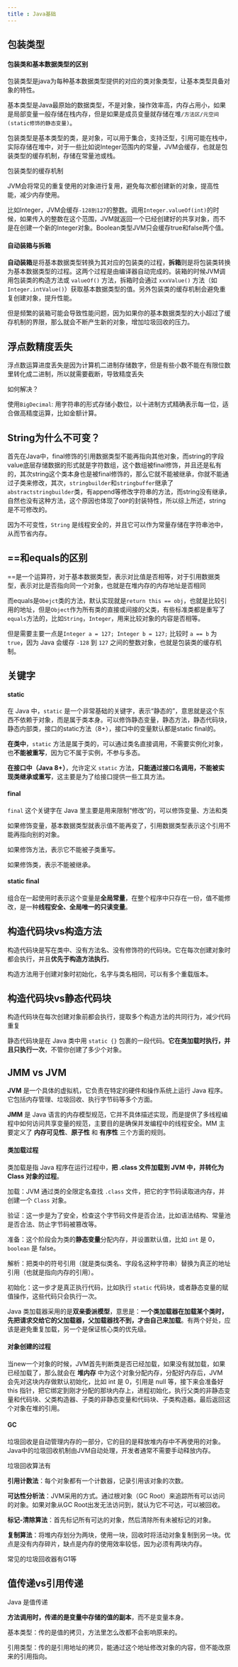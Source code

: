```yaml
---
title : Java基础
---
```


## 包装类型

#### 包装类和基本数据类型的区别

包装类型是java为每种基本数据类型提供的对应的类对象类型，让基本类型具备对象的特性。

基本类型是Java最原始的数据类型，不是对象，操作效率高，内存占用小，如果是局部变量一般存储在栈内存，但是如果是成员变量就存储在堆`/方法区/元空间(static修饰的静态变量)`。

包装类型是基本类型的类，是对象，可以用于集合，支持泛型，引用可能在栈中，实际存储在堆中，对于一些比如说Integer范围内的常量，JVM会缓存，也就是包装类型的缓存机制，存储在常量池或栈。

包装类型的缓存机制

JVM会将常见的重复使用的对象进行复用，避免每次都创建新的对象，提高性能，减少内存使用。

比如Integer，JVM会缓存`-128到127`的整数。调用`Integer.valueOf(int)`的时候，如果传入的整数在这个范围，JVM就返回一个已经创建好的共享对象，而不是在创建一个新的Integer对象。Boolean类型JVM只会缓存true和false两个值。

#### 自动装箱与拆箱

**自动装箱**是将基本数据类型转换为其对应的包装类的过程，**拆箱**则是将包装类转换为基本数据类型的过程。这两个过程是由编译器自动完成的。装箱的时候JVM调用包装类的构造方法或 `valueOf()` 方法，拆箱时会通过 `xxxValue()` 方法（如 `Integer.intValue()`）获取基本数据类型的值。另外包装类的缓存机制会避免重复创建对象，提升性能。

但是频繁的装箱可能会导致性能问题，因为如果你的基本数据类型的大小超过了缓存机制的界限，那么就会不断产生新的对象，增加垃圾回收的压力。

## 浮点数精度丢失

浮点数运算进度丢失是因为计算机二进制存储数字，但是有些小数不能在有限位数里转化成二进制，所以就需要截断，导致精度丢失

如何解决？

使用`BigDecimal`: 用字符串的形式存储小数位，以十进制方式精确表示每一位，适合做高精度运算，比如金额计算。

## String为什么不可变？

首先在Java中，final修饰的引用数据类型不能再指向其他对象，而string的字段value底层存储数据的形式就是字符数组，这个数组被final修饰，并且还是私有的，其次string这个类本身也是被final修饰的，那么它就不能被继承，你就不能通过子类来修改，其次，`stringbuilder`和`stringbuffer`继承了`abstractstringbuilder`类，有append等修改字符串的方法，而string没有继承，自然也没有这种方法，这个原因也体现了`OOP`的封装特性，所以综上所述，string是不可修改的。

因为不可变性，`String` 是线程安全的，并且它可以作为常量存储在字符串池中，从而节省内存。

## ==和equals的区别

==是一个运算符，对于基本数据类型，表示对比值是否相等，对于引用数据类型，表示对比是否指向同一个对象，也就是在堆内存的内存地址是否相同

而equals是`Obejct`类的方法，默认实现就是`return this == obj`，也就是比较引用的地址，但是`Object`作为所有类的直接或间接的父类，有些标准类都是重写了`equals`方法的，比如`String`，`Integer`，用来比较对象的内容是否相等。

但是需要主要一点是`Integer a = 127; Integer b = 127;` 比较时 `a == b` 为 `true`，因为 Java 会缓存 `-128` 到 `127` 之间的整数对象，也就是包装类的缓存机制。

## 关键字

#### static

在 Java 中，`static` 是一个非常基础的关键字，表示“静态的”，意思就是这个东西不依赖于对象，而是属于类本身。可以修饰静态变量，静态方法，静态代码块，静态内部类，接口的static方法（8+），接口中的变量默认都是static final的。

**在类中**，`static` 方法是属于类的，可以通过类名直接调用，不需要实例化对象，也**不能被重写**，因为它不属于实例，不参与多态。

**在接口中（Java 8+）**，允许定义 `static` 方法，**只能通过接口名调用，不能被实现类继承或重写**，这主要是为了给接口提供一些工具方法。

#### final

`final` 这个关键字在 Java 里主要是用来限制“修改”的，可以修饰变量、方法和类

如果修饰变量，基本数据类型就表示值不能再变了，引用数据类型表示这个引用不能再指向别的对象。

如果修饰方法，表示它不能被子类重写。

如果修饰类，表示不能被继承。

#### static final

组合在一起使用时表示这个变量是**全局常量**，在整个程序中只存在一份，值不能修改，是一种**线程安全、全局唯一的只读变量**。

## 构造代码块vs构造方法

构造代码块是写在类中、没有方法名、没有修饰符的代码块。它在每次创建对象时都会执行，并且**优先于构造方法执行**。

构造方法用于创建对象时初始化，名字与类名相同，可以有多个重载版本。

## 构造代码块vs静态代码块

构造代码块在每次创建对象前都会执行，提取多个构造方法的共同行为，减少代码重复

静态代码块是在 Java 类中用 `static {}` 包裹的一段代码。**它在类加载时执行，并且只执行一次**，不管你创建了多少个对象。

## JMM vs JVM

**JVM** 是一个具体的虚拟机，它负责在特定的硬件和操作系统上运行 Java 程序。它包括内存管理、垃圾回收、执行字节码等多个方面。

**JMM** 是 Java 语言的内存模型规范，它并不具体描述实现，而是提供了多线程编程中如何访问共享变量的规范，主要目的是确保并发编程中的线程安全。MM 主要定义了 **内存可见性**、**原子性** 和 **有序性** 三个方面的规则。

#### 类加载过程

类加载是指 Java 程序在运行过程中，**把 .class 文件加载到 JVM 中，并转化为 Class 对象的过程**。

加载：JVM 通过类的全限定名查找 `.class` 文件，把它的字节码读取进内存，并创建一个 `Class` 对象。

验证：这一步是为了安全，检查这个字节码文件是否合法，比如语法结构、常量池是否合法、防止字节码被篡改等。

准备：这个阶段会为类的**静态变量**分配内存，并设置默认值，比如 `int` 是 0，`boolean` 是 false。

解析：把类中的符号引用（就是类似类名、字段名这种字符串）替换为真正的地址引用（也就是指向内存的引用）。

初始化：这一步才是真正执行代码，比如执行 `static` 代码块，或者静态变量的赋值操作，这些代码只会执行一次。

Java 类加载器采用的是**双亲委派模型**，意思是：**一个类加载器在加载某个类时，先把请求交给它的父加载器，父加载器找不到，才由自己来加载**。有两个好处，应该是避免重复加载，另一个是保证核心类的优先级。

#### 对象创建的过程

当new一个对象的时候，JVM首先判断类是否已经加载，如果没有就加载，如果已经加载了，那么就会在 **堆内存** 中为这个对象分配内存，分配好内存后，JVM 会先对这块内存做默认初始化，比如 int 是 0，引用是 null 等，接下来会准备好 this 指针，把它绑定到刚才分配的那块内存上，进程初始化，执行父类的非静态变量和代码块、父类构造器、子类的非静态变量和代码块、子类构造器。最后返回这个对象在堆的引用。

#### GC

垃圾回收是自动管理内存的一部分，它的目的是释放堆内存中不再使用的对象。Java中的垃圾回收机制由JVM自动处理，开发者通常不需要手动释放内存。

垃圾回收算法有

**引用计数法**：每个对象都有一个计数器，记录引用该对象的次数。

**可达性分析法**：JVM采用的方式。通过根对象（GC Root）来追踪所有可以访问的对象。如果对象从GC Root出发无法访问到，就认为它不可达，可以被回收。

**标记-清除算法**：首先标记所有可达的对象，然后清除所有未被标记的对象。

**复制算法**：将堆内存划分为两块，使用一块，回收时将活动对象复制到另一块。优点是没有内存碎片，缺点是内存的使用效率较低，因为必须有两块内存。

常见的垃圾回收器有G1等

## 值传递vs引用传递

Java 是值传递

**方法调用时，传递的是变量中存储的值的副本**，而不是变量本身。

基本类型：传的是值的拷贝，方法里怎么改都不会影响原来的。

引用类型：传的是引用地址的拷贝，能通过这个地址修改对象的内容，但不能改原来的引用指向。
